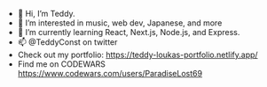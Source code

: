 - 👋 Hi, I’m Teddy.
- 👀 I’m interested in music, web dev, Japanese, and more
- 🌱 I’m currently learning React, Next.js, Node.js, and Express.
- 📫 @TeddyConst on twitter
- Check out my portfolio: https://teddy-loukas-portfolio.netlify.app/
- Find me on CODEWARS https://www.codewars.com/users/ParadiseLost69


<!---
ParadiseLost69/ParadiseLost69 is a ✨ special ✨ repository because its `README.md` (this file) appears on your GitHub profile.
You can click the Preview link to take a look at your changes.
--->
